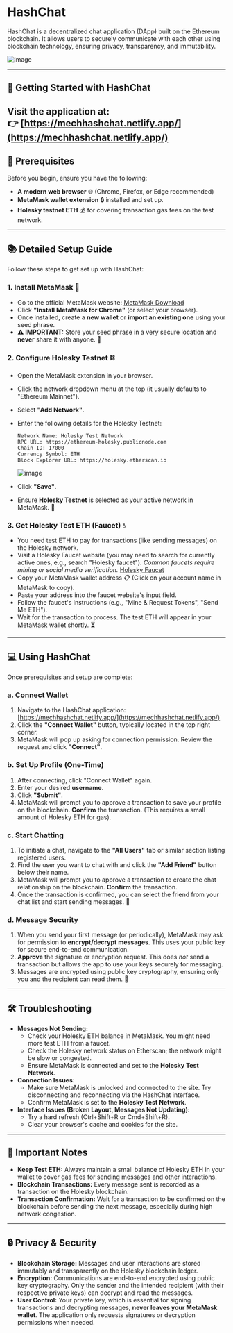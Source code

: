 # HashChat

HashChat is a decentralized chat application (DApp) built on the Ethereum blockchain. It allows users to securely communicate with each other using blockchain technology, ensuring privacy, transparency, and immutability.

![image](https://github.com/user-attachments/assets/6fc37138-9f04-4dc4-a8dd-18b3d99c761b)



---

## 🚀 Getting Started with HashChat

Visit the application at:  
👉 [https://mechhashchat.netlify.app/](https://mechhashchat.netlify.app/)
---


## 🔧 Prerequisites

Before you begin, ensure you have the following:

*   **A modern web browser** 🌐 (Chrome, Firefox, or Edge recommended)
*   **MetaMask wallet extension** 🔒 installed and set up.
*   **Holesky testnet ETH** 💰 for covering transaction gas fees on the test network.

---

## 📚 Detailed Setup Guide

Follow these steps to get set up with HashChat:

### 1. Install MetaMask 🦊

*   Go to the official MetaMask website: [MetaMask Download](https://metamask.io/download/)
*   Click **"Install MetaMask for Chrome"** (or select your browser).
*   Once installed, create a **new wallet** or **import an existing one** using your seed phrase.
*   **⚠️ IMPORTANT:** Store your seed phrase in a very secure location and **never** share it with anyone. 🔑

### 2. Configure Holesky Testnet ⛓️

*   Open the MetaMask extension in your browser.
*   Click the network dropdown menu at the top (it usually defaults to "Ethereum Mainnet").
*   Select **"Add Network"**.
*   Enter the following details for the Holesky Testnet:
    ```plaintext
    Network Name: Holesky Test Network
    RPC URL: https://ethereum-holesky.publicnode.com
    Chain ID: 17000
    Currency Symbol: ETH
    Block Explorer URL: https://holesky.etherscan.io
    ```
    ![image](https://github.com/user-attachments/assets/bdf51dff-f874-45ef-b4b0-3340a84cea23)

*   Click **"Save"**.
*   Ensure **Holesky Testnet** is selected as your active network in MetaMask. 🔄

### 3. Get Holesky Test ETH (Faucet) 💧

*   You need test ETH to pay for transactions (like sending messages) on the Holesky network.
*   Visit a Holesky Faucet website (you may need to search for currently active ones, e.g., search "Holesky faucet"). *Common faucets require mining or social media verification.*
     [Holesky Faucet](https://holesky-faucet.pk910.de)
*   Copy your MetaMask wallet address 📋 (Click on your account name in MetaMask to copy).
*   Paste your address into the faucet website's input field.
*   Follow the faucet's instructions (e.g., "Mine & Request Tokens", "Send Me ETH").
*   Wait for the transaction to process. The test ETH will appear in your MetaMask wallet shortly. ⏳

---

## 💻 Using HashChat

Once prerequisites and setup are complete:

### a. Connect Wallet

1.  Navigate to the HashChat application: [https://mechhashchat.netlify.app/](https://mechhashchat.netlify.app/)
2.  Click the **"Connect Wallet"** button, typically located in the top right corner.
3.  MetaMask will pop up asking for connection permission. Review the request and click **"Connect"**.

### b. Set Up Profile (One-Time)

1.  After connecting, click "Connect Wallet" again.
2.  Enter your desired **username**.
3.  Click **"Submit"**.
4.  MetaMask will prompt you to approve a transaction to save your profile on the blockchain. **Confirm** the transaction. (This requires a small amount of Holesky ETH for gas).

### c. Start Chatting

1.  To initiate a chat, navigate to the **"All Users"** tab or similar section listing registered users.
2.  Find the user you want to chat with and click the **"Add Friend"** button below their name.
3.  MetaMask will prompt you to approve a transaction to create the chat relationship on the blockchain. **Confirm** the transaction.
4.  Once the transaction is confirmed, you can select the friend from your chat list and start sending messages. 💬

### d. Message Security

1.  When you send your first message (or periodically), MetaMask may ask for permission to **encrypt/decrypt messages**. This uses your public key for secure end-to-end communication.
2.  **Approve** the signature or encryption request. This does *not* send a transaction but allows the app to use your keys securely for messaging.
3.  Messages are encrypted using public key cryptography, ensuring only you and the recipient can read them. 🔐

---

## 🛠️ Troubleshooting

*   **Messages Not Sending:**
    *   Check your Holesky ETH balance in MetaMask. You might need more test ETH from a faucet.
    *   Check the Holesky network status on Etherscan; the network might be slow or congested.
    *   Ensure MetaMask is connected and set to the **Holesky Test Network**.
*   **Connection Issues:**
    *   Make sure MetaMask is unlocked and connected to the site. Try disconnecting and reconnecting via the HashChat interface.
    *   Confirm MetaMask is set to the **Holesky Test Network**.
*   **Interface Issues (Broken Layout, Messages Not Updating):**
    *   Try a hard refresh (Ctrl+Shift+R or Cmd+Shift+R).
    *   Clear your browser's cache and cookies for the site.

---

## 📝 Important Notes

*   **Keep Test ETH:** Always maintain a small balance of Holesky ETH in your wallet to cover gas fees for sending messages and other interactions.
*   **Blockchain Transactions:** Every message sent is recorded as a transaction on the Holesky blockchain.
*   **Transaction Confirmation:** Wait for a transaction to be confirmed on the blockchain before sending the next message, especially during high network congestion.
---

## 🔒 Privacy & Security

*   **Blockchain Storage:** Messages and user interactions are stored immutably and transparently on the Holesky blockchain ledger.
*   **Encryption:** Communications are end-to-end encrypted using public key cryptography. Only the sender and the intended recipient (with their respective private keys) can decrypt and read the messages.
*   **User Control:** Your private key, which is essential for signing transactions and decrypting messages, **never leaves your MetaMask wallet**. The application only requests signatures or decryption permissions when needed.

